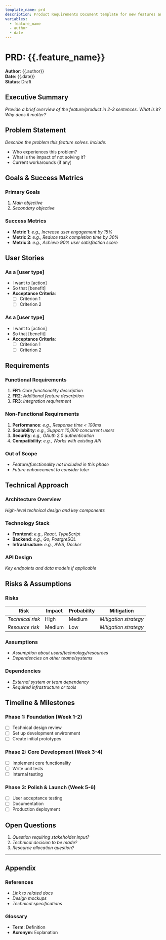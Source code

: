 ```yaml
---
template_name: prd
description: Product Requirements Document template for new features and projects
variables:
  - feature_name
  - author
  - date
---
```

# PRD: {{.feature_name}}

**Author**: {{.author}}  
**Date**: {{.date}}  
**Status**: Draft

## Executive Summary

*Provide a brief overview of the feature/product in 2-3 sentences. What is it? Why does it matter?*

## Problem Statement

*Describe the problem this feature solves. Include:*
- Who experiences this problem?
- What is the impact of not solving it?
- Current workarounds (if any)

## Goals & Success Metrics

### Primary Goals
1. *Main objective*
2. *Secondary objective*

### Success Metrics
- **Metric 1**: *e.g., Increase user engagement by 15%*
- **Metric 2**: *e.g., Reduce task completion time by 30%*
- **Metric 3**: *e.g., Achieve 90% user satisfaction score*

## User Stories

### As a [user type]
- I want to [action]
- So that [benefit]
- **Acceptance Criteria**:
  - [ ] Criterion 1
  - [ ] Criterion 2

### As a [user type]
- I want to [action]
- So that [benefit]
- **Acceptance Criteria**:
  - [ ] Criterion 1
  - [ ] Criterion 2

## Requirements

### Functional Requirements
1. **FR1**: *Core functionality description*
2. **FR2**: *Additional feature description*
3. **FR3**: *Integration requirement*

### Non-Functional Requirements
1. **Performance**: *e.g., Response time < 100ms*
2. **Scalability**: *e.g., Support 10,000 concurrent users*
3. **Security**: *e.g., OAuth 2.0 authentication*
4. **Compatibility**: *e.g., Works with existing API*

### Out of Scope
- *Feature/functionality not included in this phase*
- *Future enhancement to consider later*

## Technical Approach

### Architecture Overview
*High-level technical design and key components*

### Technology Stack
- **Frontend**: *e.g., React, TypeScript*
- **Backend**: *e.g., Go, PostgreSQL*
- **Infrastructure**: *e.g., AWS, Docker*

### API Design
*Key endpoints and data models if applicable*

## Risks & Assumptions

### Risks
| Risk | Impact | Probability | Mitigation |
|------|--------|-------------|------------|
| *Technical risk* | High | Medium | *Mitigation strategy* |
| *Resource risk* | Medium | Low | *Mitigation strategy* |

### Assumptions
- *Assumption about users/technology/resources*
- *Dependencies on other teams/systems*

### Dependencies
- *External system or team dependency*
- *Required infrastructure or tools*

## Timeline & Milestones

### Phase 1: Foundation (Week 1-2)
- [ ] Technical design review
- [ ] Set up development environment
- [ ] Create initial prototypes

### Phase 2: Core Development (Week 3-4)
- [ ] Implement core functionality
- [ ] Write unit tests
- [ ] Internal testing

### Phase 3: Polish & Launch (Week 5-6)
- [ ] User acceptance testing
- [ ] Documentation
- [ ] Production deployment

## Open Questions

1. *Question requiring stakeholder input?*
2. *Technical decision to be made?*
3. *Resource allocation question?*

---

## Appendix

### References
- *Link to related docs*
- *Design mockups*
- *Technical specifications*

### Glossary
- **Term**: Definition
- **Acronym**: Explanation